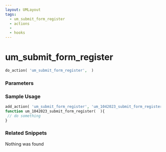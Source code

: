 ```yaml
---
layout: UMLayout
tags: 
  - um_submit_form_register
  - actions
  - 
  - hooks
---
```

# um\_submit\_form\_register

``` php
do_action( 'um_submit_form_register',  )
```
<div class='hook-sep'></div>

### Parameters

<div class='hook-sep'></div>



### Sample Usage

``` php
add_action( 'um_submit_form_register', 'um_1042023_submit_form_register ', 10, 0 )
function um_1042023_submit_form_register(  ){
 // do something
}
```
<div class='hook-sep'></div>



### Related Snippets

Nothing was found

